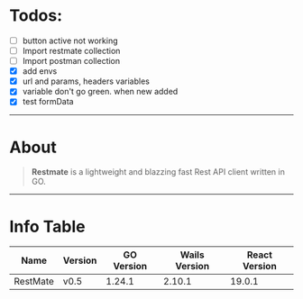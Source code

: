
# Todos:

- [ ] button active not working
- [ ] Import restmate collection
- [ ] Import postman collection
- [x] add envs
- [x] url and params, headers variables
- [x] variable don't go green. when new added
- [x] test formData

---

# About

> **Restmate** is a lightweight and blazzing fast Rest API client written in GO.

---

# Info Table

| Name     | Version | GO Version | Wails Version | React Version |
| -------- | ------- | ---------- | ------------- | ------------- |
| RestMate | v0.5    | 1.24.1     | 2.10.1        | 19.0.1        |
